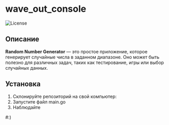 # wave_out_console

![License](https://img.shields.io/badge/license-MIT-green.svg)

## Описание

**Random Number Generator** — это простое приложение, которое генерирует случайные числа в заданном диапазоне. Оно может быть полезно для различных задач, таких как тестирование, игры или выбор случайных данных.

## Установка

1. Склонируйте репозиторий на свой компьютер:
2. Запустите файл main.go
3. Наблюдайте

#:)
